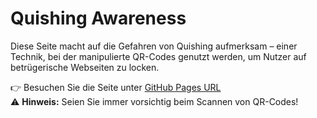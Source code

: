 # Quishing Awareness

Diese Seite macht auf die Gefahren von Quishing aufmerksam – einer Technik, bei der manipulierte QR-Codes genutzt werden, um Nutzer auf betrügerische Webseiten zu locken.

👉 Besuchen Sie die Seite unter [GitHub Pages URL](https://nicolaikrueger.github.io/Quishing_Demo/)  
⚠️ **Hinweis:** Seien Sie immer vorsichtig beim Scannen von QR-Codes!